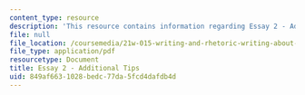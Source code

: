 ```yaml
---
content_type: resource
description: 'This resource contains information regarding Essay 2 - Additional Tips. '
file: null
file_location: /coursemedia/21w-015-writing-and-rhetoric-writing-about-sports-fall-2013/849af6631028bedc77da5fcd4dafdb4d_MIT21W_015F13_Esay2addltip.pdf
file_type: application/pdf
resourcetype: Document
title: Essay 2 - Additional Tips
uid: 849af663-1028-bedc-77da-5fcd4dafdb4d
---
```

